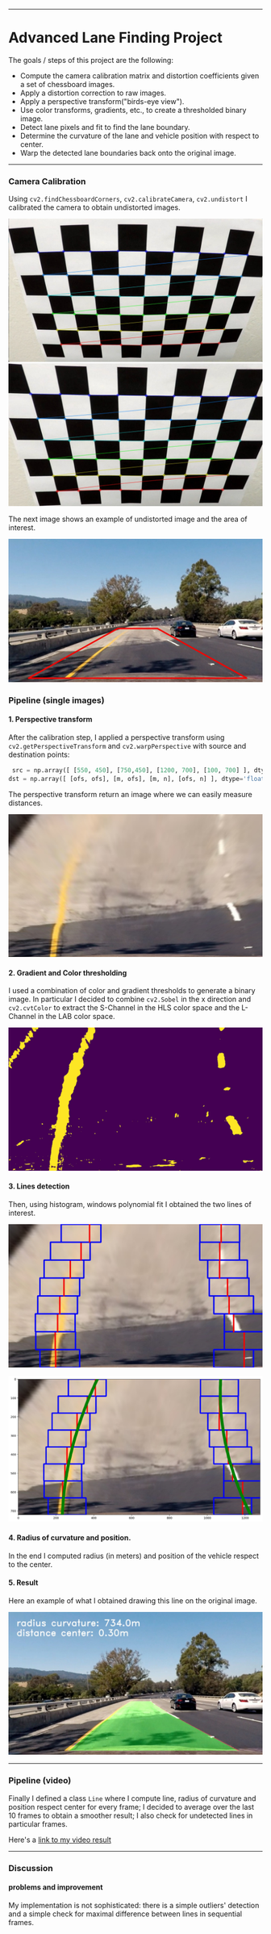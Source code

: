 
---

# **Advanced Lane Finding Project**

The goals / steps of this project are the following:

* Compute the camera calibration matrix and distortion coefficients given a set of chessboard images.
* Apply a distortion correction to raw images.
* Apply a perspective transform("birds-eye view").
* Use color transforms, gradients, etc., to create a thresholded binary image.
* Detect lane pixels and fit to find the lane boundary.
* Determine the curvature of the lane and vehicle position with respect to center.
* Warp the detected lane boundaries back onto the original image.

[//]: # (Image References)

[image0]: ./output_images/pipeline/Cal_Original "Cal_Original"
[image00]: ./output_images/pipeline/Cal_Undistorted "Cal_Undistorted"
[image1]: ./output_images/pipeline/Undistorted "Undistorted"
[image2]: ./output_images/pipeline/Warped "Warped"
[image3]: ./output_images/pipeline/Combined "Combined"
[image4]: ./output_images/pipeline/lines_win "windows"
[image5]: ./output_images/pipeline/lines_win_fit.jpg "windows fit"
[image6]: ./output_images/pipeline/Original "Original"
[image7]: ./output_images/test/test4.jpg "Original"


---

### Camera Calibration

Using `cv2.findChessboardCorners`, `cv2.calibrateCamera`, `cv2.undistort` I calibrated the camera to obtain undistorted images.

![alt text][image0] ![alt text][image00]

The next image shows an example of undistorted image and the area of interest.

![alt text][image1]

### Pipeline (single images)

#### 1. Perspective transform

After the calibration step, I applied a perspective transform using
`cv2.getPerspectiveTransform` and `cv2.warpPerspective` with source and destination points:

```python
 src = np.array([ [550, 450], [750,450], [1200, 700], [100, 700] ], dtype='float32')
dst = np.array([ [ofs, ofs], [m, ofs], [m, n], [ofs, n] ], dtype='float32')
```
The perspective transform return an image where we can easily measure distances.

![alt text][image2]

#### 2. Gradient and Color thresholding

I used a combination of color and gradient thresholds to generate a binary image. In particular I decided to combine `cv2.Sobel` in the x direction and `cv2.cvtColor` to extract the S-Channel in the HLS color space and the L-Channel in the LAB color space. 

![alt text][image3]

#### 3. Lines detection

Then, using histogram, windows polynomial fit I obtained the two lines of interest.

![alt text][image4]

![alt text][image5]

#### 4. Radius of curvature and position.

In the end I computed radius (in meters) and position of the vehicle respect to the center.

#### 5. Result

Here an example of what I obtained drawing this line on the original image.

![alt text][image7]

---

### Pipeline (video)

Finally I defined a class `Line` where I compute line, radius of curvature and position respect center for every frame; I decided to average over the last 10 frames to obtain a smoother result; I also check for undetected lines in particular frames. 

Here's a [link to my video result](./project_video_output.mp4)

---

### Discussion

#### problems and improvement

My implementation is not sophisticated: there is a simple outliers' detection and a simple check for maximal difference between lines in sequential frames.
